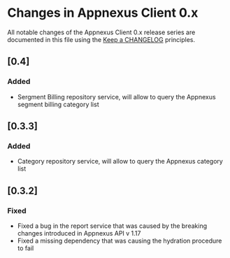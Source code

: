 # Changes in Appnexus Client 0.x

All notable changes of the Appnexus Client 0.x release series are documented in this file using the [Keep a CHANGELOG](http://keepachangelog.com/) principles.

## [0.4]
### Added
-  Sergment Billing repository service, will allow to query the Appnexus segment billing category list

## [0.3.3]
### Added
- Category repository service, will allow to query the Appnexus category list

## [0.3.2]
### Fixed
- Fixed a bug in the report service that was caused by the breaking changes introduced in Appnexus API v 1.17
- Fixed a missing dependency that was causing the hydration procedure to fail

